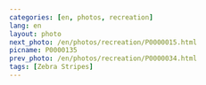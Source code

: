 ```yaml
---
categories: [en, photos, recreation]
lang: en
layout: photo
next_photo: /en/photos/recreation/P0000015.html
picname: P0000135
prev_photo: /en/photos/recreation/P0000034.html
tags: [Zebra Stripes]
---
```

